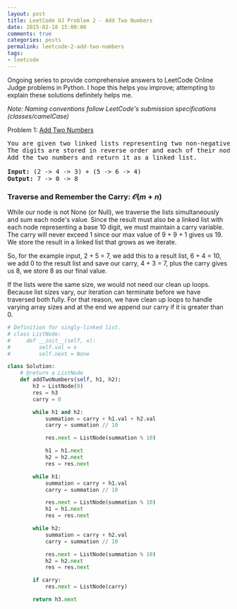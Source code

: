 ```yaml
---
layout: post
title: LeetCode OJ Problem 2 - Add Two Numbers
date: 2015-02-18 15:00:00
comments: true
categories: posts
permalink: leetcode-2-add-two-numbers
tags:
- leetcode
---
```

Ongoing series to provide comprehensive answers to LeetCode Online Judge problems in Python.
I hope this helps you improve; attempting to explain these solutions definitely helps me.

*Note\: Naming conventions follow LeetCode's submission specifications (classes/camelCase)*

Problem 1: [Add Two Numbers](https://oj.leetcode.com/problems/add-two-numbers/) 

<pre class=code>
You are given two linked lists representing two non-negative numbers. 
The digits are stored in reverse order and each of their nodes contain a single digit. 
Add the two numbers and return it as a linked list.

<b>Input:</b> (2 -> 4 -> 3) + (5 -> 6 -> 4)
<b>Output:</b> 7 -> 0 -> 8 
</pre>

### Traverse and Remember the Carry: $\mathcal{O}(m+n)$ 

While our node is not None (or Null), we traverse the lists simultaneously and sum each node's value. Since the result must also be a linked list with each node representing a base 10 digit, we must maintain a carry variable. The carry will never exceed 1 since our max value of 9 + 9 + 1 gives us 19. We store the result in a linked list that grows as we iterate. 

So, for the example input, 2 + 5 = 7, we add this to a result list, 6 + 4 = 10, we add 0 to the result list and save our carry, 4 + 3 = 7, plus the carry gives us 8, we store 8 as our final value. 

If the lists were the same size, we would not need our clean up loops. Because list sizes vary, our iteration can terminate before we have traversed both fully. For that reason, we have clean up loops to handle varying array sizes and at the end we append our carry if it is greater than 0.  

```python 
# Definition for singly-linked list.
# class ListNode:
#     def __init__(self, x):
#         self.val = x
#         self.next = None

class Solution:
    # @return a ListNode
    def addTwoNumbers(self, h1, h2):
        h3 = ListNode(0)
        res = h3
        carry = 0 

        while h1 and h2:
            summation = carry + h1.val + h2.val
            carry = summation // 10  

            res.next = ListNode(summation % 10)

            h1 = h1.next 
            h2 = h2.next
            res = res.next

        while h1:
            summation = carry + h1.val
            carry = summation // 10

            res.next = ListNode(summation % 10)
            h1 = h1.next
            res = res.next

        while h2: 
            summation = carry + h2.val
            carry = summation // 10

            res.next = ListNode(summation % 10)
            h2 = h2.next
            res = res.next

        if carry:
            res.next = ListNode(carry)

        return h3.next
```
